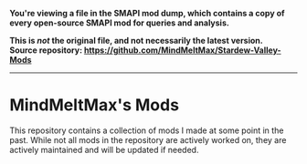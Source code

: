 **You're viewing a file in the SMAPI mod dump, which contains a copy of every open-source SMAPI mod
for queries and analysis.**

**This is _not_ the original file, and not necessarily the latest version.**  
**Source repository: https://github.com/MindMeltMax/Stardew-Valley-Mods**

----

# **MindMeltMax's Mods**

This repository contains a collection of mods I made at some point in the past. While not all mods in the repository are actively worked on, they are actively maintained and will be updated if needed.

